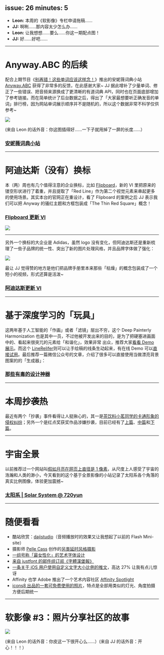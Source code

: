 issue: 26
minutes: 5
---

- **Leon:** 本周的《软影像》专栏申请拖稿……
- **JJ:** 啊咧……那内容太少怎么办……
- **Leon:** 让我想想……要么……你这一期配点图！
- **JJ:** 好……好吧……
---

# Anyway.ABC 的后续
配合上期节目《[别再错！这些单词应该这样念！](https://anyway.fm/terms-in-english/?s=post#title)》推出的安妮薇词典小站 [Anyway.ABC](http://abc.anyway.fm/?s=post) 获得了非常多的反馈，在此感谢大家~ JJ 据此增补了少量单词、修正了一些错误、把音频来源换成了更清晰的有道词典 API，同时也在页面底部增加了参考链接。而在简单统计了后台数据之后，得出了「大家最想要听正确发音的单词」排行榜，因为网站单词展示顺序并不是随机的，所以这个数据非常不科学仅供参考~

![](http://s.anw.red/anyway.post/content/abc-standings.png)

(来自 Leon 的话外音：你这图插得好……一下子就用掉了一屏的长度……）

### [安妮薇词典小站](http://abc.anyway.fm/?s=post)

---

# 阿迪达斯（没有）换标
本（两）周也有几个值得注意的企业换标，比如 [Flipboard](https://medium.com/flipboard-design/finding-clarity-in-a-time-of-chaos-the-role-of-the-flipboard-brand-today-770e0759f4c9)，新的 VI 里把原来的镂空形状进行了着重，并且提取了「Red Line」作为第二个视觉元素来串起更多的使用场景。其实本台的官网正在重设计，看了 Flipboard 的案例之后 JJ 表示我们可以把 Anyway 的骚红主题和方框包装成「The Thin Red Square」概念！
### [Flipboard 更新 VI](https://medium.com/flipboard-design/finding-clarity-in-a-time-of-chaos-the-role-of-the-flipboard-brand-today-770e0759f4c9)

![](https://s.anw.red/anyway.post/content/flipboard.jpg)

---

另外一个换标的大企业是 Adidas，虽然 logo 没有变化，但阿迪达斯还是重新梳理了一些子品牌的统一性、突出了新的图片处理风格，并且品牌字体做了强化：

![](https://s.anw.red/anyway.post/content/adidas-type.jpg)

最让 JJ 觉得赞的地方是他们把品牌手册里本来那些「枯燥」的概念包装成了一个短小的视频，形式还算是活泼~

### [阿迪达斯更新 VI](https://www.underconsideration.com/brandnew/archives/new_logo_and_identity_for_adidas_by_eiga.php)

---

# 基于深度学习的「玩具」
这两年基于人工智能的「作画」或者「滤镜」层出不穷，这个 Deep Painterly Harmonization 也是其中一员，不过他被开发出来的目的，是为了把硬塞进画面中的、看起来很突兀的元素给「和谐化」，效果非常 出众，推荐大家[看看 Demo 展示](https://github.com/luanfujun/deep-painterly-harmonization/blob/master/README.md#examples)。而这个 [LineRelifer](https://zhuanlan.zhihu.com/p/35775724)则可以让手绘稿的线条生动起来，有在线 Demo 可以[直接试用](https://hepesu.github.io/LineRelifer-browser/)。最后推荐一篇微信公众号的文章，介绍了很多可以直接使用当做漂亮背景图案的的「生成器」：
### [那些有毒的设计神器](https://mp.weixin.qq.com/s/Fv0oVY06Uj3_2BVmw7GVdw)

---

# 本周抄袭热
最近有两个「抄袭」事件看得让人挺揪心的，其一是[茶饮料小茗同学的卡通形象的侵权纠纷](https://mp.weixin.qq.com/s/6v4RLJjeKBXyGn8M163hPg)；另外一个是红点奖获奖作品涉嫌抄袭，目前已经有了[上篇](https://mp.weixin.qq.com/s/e96KDpJbKCjeTGVmFqjF7A)、[中篇](https://mp.weixin.qq.com/s/iemDSLn5Iljr8u9hdBhgHA)和[下篇](https://mp.weixin.qq.com/s/y12emPtCoJK-AYq5Sd3qRg)。

---

# 宇宙全景
以前推荐过一个网站叫[假如月亮在网页上直径是 1 像素](http://joshworth.com/dev/pixelspace/pixelspace_solarsystem.html)，从尺度上人感受了宇宙的浩瀚和人类的渺小，今天看到的这个基于全景影像的小站记录了太阳系各个角落的真实比例图像，体验更加震撼~
### [太阳系 | Solar System @ 720yun](http://720yun.com/t/eb42ejpvu1a?pano_id=281572)
---

# 随便看看
* 酷站欣赏：[dajistudio](http://dajistudio.com/)（音频播放时的效果又让我想起了以前的 Flash Mini-site）
* 摄影师 [Pelle Cass](https://www.instagram.com/pellecass/) 创作的[另类延时风格摄影](https://www.booooooom.com/2018/04/11/crowded-fields-by-photographer-pelle-cass/)
* [一组号称「最女性化」的艺术字体设计](http://thefeministletters.com/tweet/)
* [来自 justfont 的邮件组订阅《字體漢堡報》](https://www.surveycake.com/s/rb7z6)
* [一条关于 iOS 用户使用自定义文字大小比例的推文](https://twitter.com/seansan/status/985833601802559488)，高达 27% 让我有点儿惊讶
* Affinity 也学 Adobe 推出了一个艺术内容社区 [Affinity Spotlight](https://affinityspotlight.com/)
* [icons8 出品的一套可免费使用的照片](https://photos.icons8.com/)，特点是全部用类似的灯光、角度拍摄方便后期统一

---

# 软影像 #3：照片分享社区的故事

![](http://s.anw.red/anyway.post/content/window.png)

(来自 Leon 的话外音：你皮这一下很开心么……）(来自 JJ 的话外音：开心！！！）